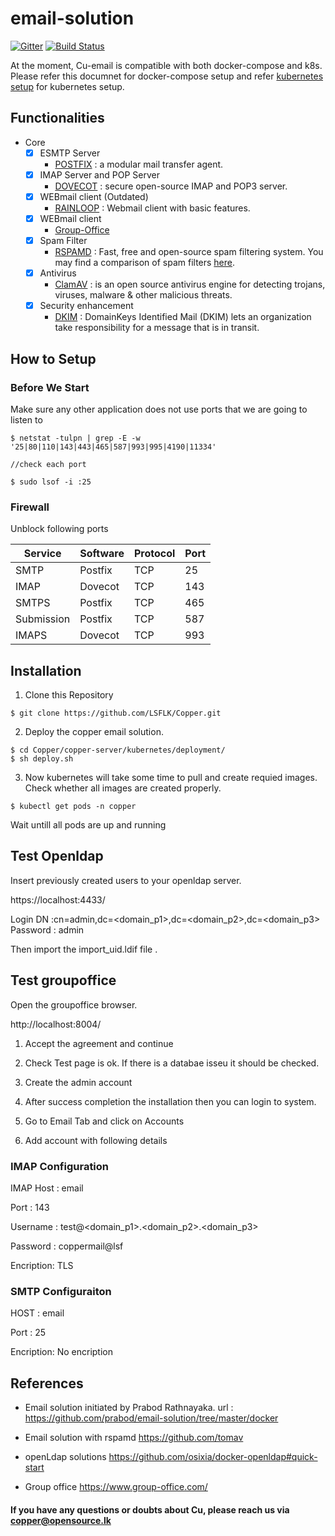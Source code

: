 # email-solution

[![Gitter](https://img.shields.io/badge/chat-on%20gitter-blue.svg)](https://gitter.im/copper-mail)
[![Build Status](https://travis-ci.org/LSFLK/Copper.svg?branch=master)](https://travis-ci.org/LSFLK/Copper)

At the moment, Cu-email is compatible with both docker-compose and k8s. Please refer this documnet for docker-compose setup and refer [kubernetes setup](https://github.com/LSFLK/Copper/tree/master/copper-server/kubernetes) for kubernetes setup.

## Functionalities
- Core
  - [x] ESMTP Server 
    - [POSTFIX](http://www.postfix.org/) : a modular mail transfer agent.
  - [x] IMAP Server and POP Server
    - [DOVECOT](https://www.dovecot.org/) : secure open-source IMAP and POP3 server.
  - [x] WEBmail client (Outdated)
    - [RAINLOOP](https://www.rainloop.net/) : Webmail client with basic features.
  - [x] WEBmail client
    - [Group-Office](https://www.group-office.com)
  - [x] Spam Filter
    - [RSPAMD](https://rspamd.com/) : Fast, free and open-source spam filtering system. You may find a comparison of spam filters [here](https://rspamd.com/comparison.html).
  - [x] Antivirus 
    - [ClamAV](https://www.clamav.net/) : is an open source antivirus engine for detecting trojans, viruses, malware & other malicious threats.
  - [x] Security enhancement
    - [DKIM](http://www.dkim.org/) : DomainKeys Identified Mail (DKIM) lets an organization take responsibility for a message that is in transit.


## How to Setup

### Before We Start

Make sure any other application does not use ports that we are going to listen to

```
$ netstat -tulpn | grep -E -w '25|80|110|143|443|465|587|993|995|4190|11334'

//check each port

$ sudo lsof -i :25
```

### Firewall

Unblock following ports

| Service | Software | Protocol | Port |
| ------- | -------- | -------- | ---- |
| SMTP | Postfix | TCP | 25 |
| IMAP | Dovecot | TCP | 143 |
| SMTPS | Postfix | TCP | 465 |
| Submission | Postfix | TCP | 587 |
| IMAPS | Dovecot | TCP | 993 |





## Installation

1. Clone this Repository

```
$ git clone https://github.com/LSFLK/Copper.git
```

2. Deploy the copper email solution.
```
$ cd Copper/copper-server/kubernetes/deployment/
$ sh deploy.sh

```

3. Now kubernetes will take some time to pull and create requied images. Check whether all images are created properly.

```
$ kubectl get pods -n copper

```
Wait untill all pods are up and running

## Test Openldap

Insert previously created users to your openldap server.

https://localhost:4433/

Login DN :cn=admin,dc=<domain_p1>,dc=<domain_p2>,dc=<domain_p3>
Password : admin

Then import the import_uid.ldif file .


## Test groupoffice

Open the groupoffice browser.

http://localhost:8004/

1. Accept the agreement and continue
2. Check Test page is ok. If there is a databae isseu it should be checked.
3. Create the admin account
4. After success completion the installation then you can login to system.

5. Go to Email Tab and click on Accounts
6. Add account with following details


### IMAP Configuration

IMAP Host : email

Port      : 143

Username  : test@<domain_p1>.<domain_p2>.<domain_p3>

Password  : coppermail@lsf

Encription: TLS

### SMTP Configuraiton

HOST      : email

Port      : 25

Encription: No encription






      
                      
## References 
- Email solution initiated by Prabod Rathnayaka. url :   
  https://github.com/prabod/email-solution/tree/master/docker

- Email solution with rspamd
  https://github.com/tomav
  
- openLdap solutions
  https://github.com/osixia/docker-openldap#quick-start

- Group office
  https://www.group-office.com/

<!-- Prometheus container pull and run: 
    sudo docker pull prom/prometheus
    docker run -p 9090:9090 prom/prometheus

Grafana pull and run
    docker pull grafana/grafana
    docker run -d --name=grafana -p 3000:3000 grafana/grafana -->
    
#### If you have any questions or doubts about Cu, please reach us via copper@opensource.lk
